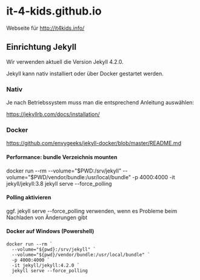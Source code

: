# it-4-kids.github.io
Webseite für http://it4kids.info/


## Einrichtung Jekyll

Wir verwenden aktuell die Version Jekyll 4.2.0.

Jekyll kann nativ installiert oder über Docker gestartet werden.

### Nativ

Je nach Betriebssystem muss man die entsprechend Anleitung auswählen:

https://jekyllrb.com/docs/installation/

### Docker

https://github.com/envygeeks/jekyll-docker/blob/master/README.md

#### Performance: bundle Verzeichnis mounten

docker run --rm --volume="$PWD:/srv/jekyll" --volume="$PWD/vendor/bundle:/usr/local/bundle" -p 4000:4000 -it jekyll/jekyll:3.8 jekyll serve --force_polling

#### Polling aktivieren

ggf. jekyll serve --force_polling verwenden, wenn es Probleme beim Nachladen von Änderungen gibt

#### Docker auf Windows (Powershell)

    docker run --rm `
      --volume="${pwd}:/srv/jekyll" `
      --volume="${pwd}/vendor/bundle:/usr/local/bundle" `
      -p 4000:4000 `
      -it jekyll/jekyll:4.2.0 `
      jekyll serve --force_polling

